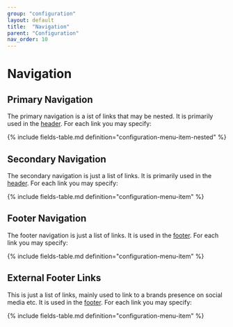 ```yaml
---
group: "configuration"
layout: default
title:  "Navigation"
parent: "Configuration"
nav_order: 10
---
```


# Navigation

## Primary Navigation

The primary navigation is a ist of links that may be nested. It is primarily used in the [header](../information-design-templates/components-and-containers-header.md). For each link you may specify:

{% include fields-table.md definition="configuration-menu-item-nested" %}

## Secondary Navigation

The secondary navigation is just a list of links. It is primarily used in the [header](../information-design-templates/components-and-containers-header.md). For each link you may specify:

{% include fields-table.md definition="configuration-menu-item" %}

## Footer Navigation

The footer navigation is just a list of links. It is used in the [footer](../information-design-templates/components-and-containers-footer.md). For each link you may specify:

{% include fields-table.md definition="configuration-menu-item" %}

## External Footer Links

This is just a list of links, mainly used to link to a brands presence on social media etc. 
It is used in the [footer](../information-design-templates/components-and-containers-footer.md). For each link you may specify:

{% include fields-table.md definition="configuration-menu-item" %}
